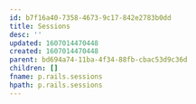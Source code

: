 ```yaml
---
id: b7f16a40-7358-4673-9c17-842e2783b0dd
title: Sessions
desc: ''
updated: 1607014470448
created: 1607014470448
parent: bd694a74-11ba-4f34-88fb-cbac53d9c36d
children: []
fname: p.rails.sessions
hpath: p.rails.sessions
---
```



